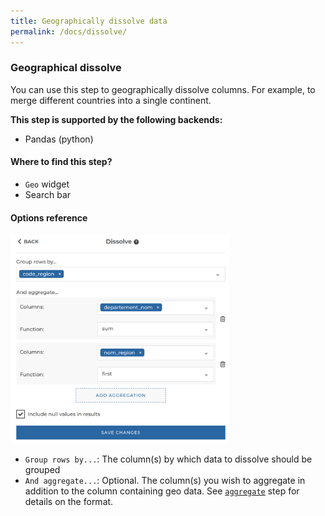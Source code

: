 ```yaml
---
title: Geographically dissolve data
permalink: /docs/dissolve/
---
```


### Geographical dissolve

You can use this step to geographically dissolve columns. For example, to merge different
countries into a single continent.

**This step is supported by the following backends:**

- Pandas (python)

#### Where to find this step?

- `Geo` widget
- Search bar

#### Options reference

<img src="../../img/docs/user-interface/dissolve_step_form.jpg" width="350" />

- `Group rows by...`: The column(s) by which data to dissolve should be grouped
- `And aggregate...`: Optional. The column(s) you wish to aggregate in addition to the column containing geo data. See
  [`aggregate`](/docs/aggregate/) step for details on the format.
